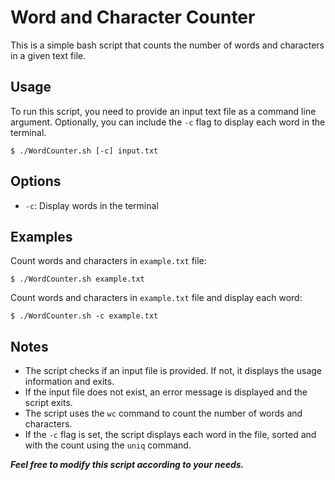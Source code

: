 # Word and Character Counter

This is a simple bash script that counts the number of words and characters in a given text file.

## Usage

To run this script, you need to provide an input text file as a command line argument. Optionally, you can include the `-c` flag to display each word in the terminal.

```
$ ./WordCounter.sh [-c] input.txt
```

## Options

- `-c`: Display words in the terminal

## Examples

Count words and characters in `example.txt` file:

```
$ ./WordCounter.sh example.txt
```

Count words and characters in `example.txt` file and display each word:

```
$ ./WordCounter.sh -c example.txt
```

## Notes

- The script checks if an input file is provided. If not, it displays the usage information and exits.
- If the input file does not exist, an error message is displayed and the script exits.
- The script uses the `wc` command to count the number of words and characters.
- If the `-c` flag is set, the script displays each word in the file, sorted and with the count using the `uniq` command.

***Feel free to modify this script according to your needs.***
